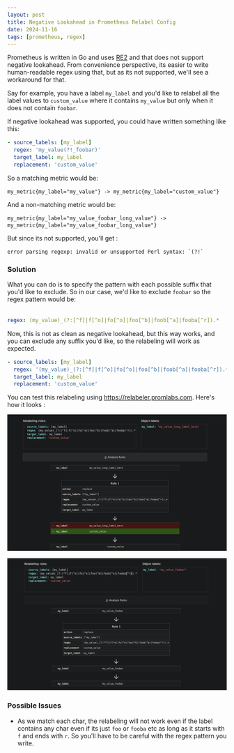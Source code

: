 ```yaml
---
layout: post
title: Negative Lookahead in Prometheus Relabel Config
date: 2024-11-16
tags: [prometheus, regex]
---
```


Prometheus is written in Go and uses [RE2](https://github.com/google/re2/wiki/Syntax) and that does not support negative lookahead. From convenience perspective, its easier to write human-readable regex using that, but as its not supported, we'll see a workaround for that.

Say for example, you have a label `my_label` and you'd like to relabel all the label values to `custom_value` where it contains `my_value` but only when it does not contain `foobar`.

If negative lookahead was supported, you could have written something like this:

```yaml
- source_labels: [my_label]
  regex: 'my_value(?!_foobar)'
  target_label: my_label
  replacement: 'custom_value'
```

So a matching metric would be:
```
my_metric{my_label="my_value"} -> my_metric{my_label="custom_value"}
```

And a non-matching metric would be:
```
my_metric{my_label="my_value_foobar_long_value"} -> my_metric{my_label="my_value_foobar_long_value"}
```

But since its not supported, you'll get : 
```
error parsing regexp: invalid or unsupported Perl syntax: `(?!`
```
### Solution
What you can do is to specify the pattern with each possible suffix that you'd like to exclude. 
So in our case, we'd like to exclude `foobar` so the regex pattern would be:

```yaml

regex: (my_value)_(?:[^f]|f[^o]|fo[^o]|foo[^b]|foob[^a]|fooba[^r]).*
```

Now, this is not as clean as negative lookahead, but this way works, and you can exclude any suffix you'd like, so the relabeling will work as expected.

```yaml
- source_labels: [my_label]
  regex: '(my_value)_(?:[^f]|f[^o]|fo[^o]|foo[^b]|foob[^a]|fooba[^r]).*'
  target_label: my_label
  replacement: 'custom_value'
```

You can test this relabeling using https://relabeler.promlabs.com. Here's how it looks : 

![relabel_match.png](/relabel_match.png)

![relabel_no_match.png](/relabel_no_match.png)

### Possible Issues
- As we match each char, the relabeling will not work even if the label contains any char  even if its just `foo` or `fooba` etc as long as it starts with `f` and ends with `r`. So you'll have to be careful with the regex pattern you write.